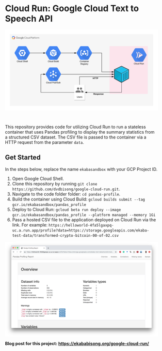 # Cloud Run: Google Cloud Text to Speech API

<p align="left">
    <img src="img/cloud-run.png" align="middle" alt="Cloud Run."/>
</p>

<br>

This repository provides code for utilizing Cloud Run to run a stateless container that uses Pandas profiling to display the summary statistics from a structured CSV dataset. The CSV file is passed to the container via a HTTP request from the parameter `data`.

## Get Started
In the steps below, replace the name `ekabasandbox` with your GCP Project ID.

1. Open Google Cloud Shell.
2. Clone this repository by running `git clone https://github.com/dvdbisong/google-cloud-run.git`.
3. Navigate to the code folder folder: `cd pandas-profile`.
4. Build the container using Cloud Build: `gcloud builds submit --tag gcr.io/ekabasandbox/pandas_profile`
5. Deploy to Cloud Run: `gcloud beta run deploy --image gcr.io/ekabasandbox/pandas_profile --platform managed --memory 1Gi`
6. Pass a hosted CSV file to the application deployed on Cloud Run via the link. For example: `https://helloworld-4fa5lgaxpq-uc.a.run.app/profile?data=https://storage.googleapis.com/ekaba-test-data/transformed-crypto-bitcoin-00-of-02.csv`

<p align="left">
    <img src="img/app-cloud-run.png" align="middle" alt="App running on Cloud Run."/>
</p>

**Blog post for this project: <a href="https://ekababisong.org/google-cloud-run/">https://ekababisong.org/google-cloud-run/</a>**